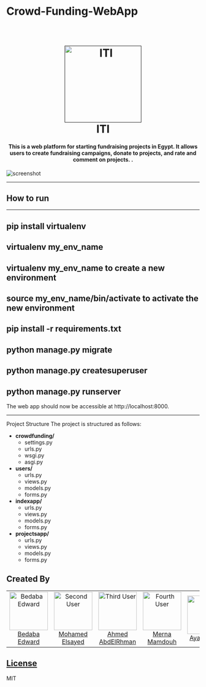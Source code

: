 # Crowd-Funding-WebApp

<h1 align="center">
  <br>
  <a href=""><img src="https://www.iti.gov.eg/assets/images/iti-logo.png" alt="ITI" width="200"></a>
  <br>
  ITI
  <br>
</h1>

<h4 align="center">This is a web platform for starting fundraising projects in Egypt. It allows users to create fundraising campaigns, donate to projects, and rate and comment on projects.
.</h4>

![screenshot](https://www.educative.io/cdn-cgi/image/f=auto,fit=contain,w=1200/api/page/4851104629129216/image/download/5817722754564096)


---------------------------------------------------------------

## How to run
---------------------------------------------------------------
pip install virtualenv
----------------------------------------------------------------
virtualenv my_env_name
----------------------------------------------------------------
virtualenv my_env_name to create a new environment
----------------------------------------------------------------
source my_env_name/bin/activate to activate the new environment
----------------------------------------------------------------
pip install -r requirements.txt
----------------------------------------------------------------
python manage.py migrate
----------------------------------------------------------------
python manage.py createsuperuser
----------------------------------------------------------------
python manage.py runserver
----------------------------------------------------------------
The web app should now be accessible at http://localhost:8000.


---------------------------------------------------------------
Project Structure
The project is structured as follows:
<div>
  <ul>
    <li><strong>crowdfunding/</strong>
      <ul>
        <li>settings.py</li>
        <li>urls.py</li>
        <li>wsgi.py</li>
        <li>asgi.py</li>
      </ul>
    </li>
    <li><strong>users/</strong>
      <ul>
        <li>urls.py</li>
        <li>views.py</li>
        <li>models.py</li>
        <li>forms.py</li>
      </ul>
    </li>
    <li><strong>indexapp/</strong>
      <ul>
        <li>urls.py</li>
        <li>views.py</li>
        <li>models.py</li>
        <li>forms.py</li>
      </ul>
    </li>
    <li><strong>projectsapp/</strong>
      <ul>
        <li>urls.py</li>
        <li>views.py</li>
        <li>models.py</li>
        <li>forms.py</li>
      </ul>
    </li>
  </ul>
</div>


## Created By

<table align="center">
  <tr>
    <td align="center">
      <a href="https://github.com/bedaba">
        <img src="https://avatars.githubusercontent.com/u/21156712?v=4" width="100px" alt="Bedaba Edward">
      </a>
      <br>
      <a href="https://github.com/bedaba">Bedaba Edward</a>
    </td>
    <td align="center">
      <a href="https://github.com/mohamedsto7y">
        <img src="https://avatars.githubusercontent.com/u/34280108?v=4" width="100px" alt="Second User">
      </a>
      <br>
      <a href="https://github.com/mohamedsto7y">Mohamed Elsayed</a>
    </td>
    <td align="center">
      <a href="https://github.com/Ahmed-AbdElRhman">
        <img src="https://avatars.githubusercontent.com/u/43652872?v=4" width="100px" alt="Third User">
      </a>
      <br>
      <a href="https://github.com/Ahmed-AbdElRhman"> Ahmed AbdElRhman </a>
    </td>
    <td align="center">
      <a href="https://github.com/mernamamdouh2">
        <img src="https://avatars.githubusercontent.com/u/74082044?v=4" width="100px" alt="Fourth User">
      </a>
      <br>
      <a href="https://github.com/mernamamdouh2">Merna Mamdouh</a>
    </td>
     <td align="center">
      <a href="https://github.com/ayahassanali96">
        <img src="https://avatars.githubusercontent.com/u/111661698?v=4" width="100px" alt="Fourth User">
      </a>
      <br>
      <a href="https://github.com/ayahassanali96"> Aya Hassan </a>
    </td>
  </tr>
</table>


## [License](https://github.com/Cooperate-IT-Projects-Python/Crowd-Funding-WebApp/blob/main/LICENSE)

MIT
